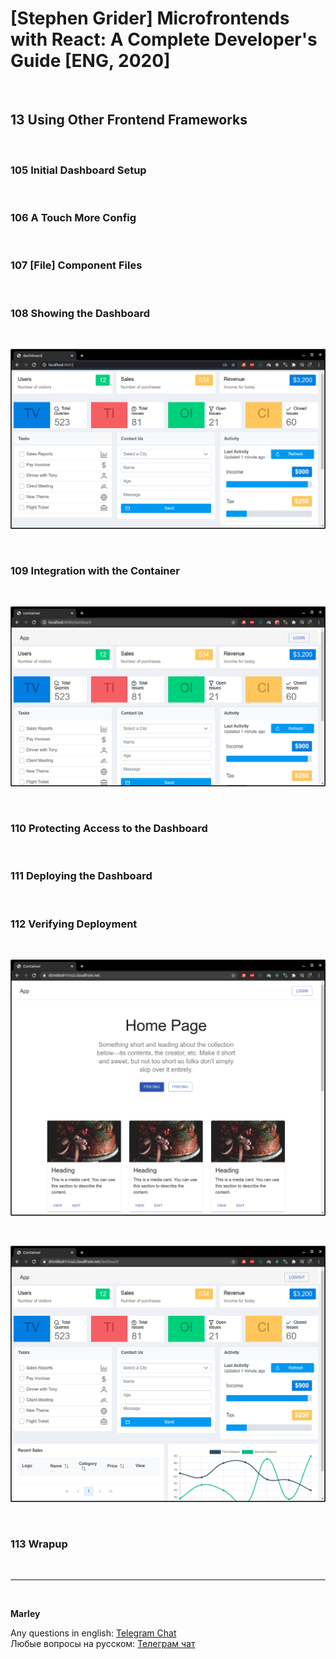 # [Stephen Grider] Microfrontends with React: A Complete Developer's Guide [ENG, 2020]

<br/>

## 13 Using Other Frontend Frameworks

<br/>

### 105 Initial Dashboard Setup

<br/>

### 106 A Touch More Config

<br/>

### 107 [File] Component Files

<br/>

### 108 Showing the Dashboard

<br/>

![Application](/img/pic-m13-p01.png?raw=true)

<br/>

### 109 Integration with the Container

<br/>

![Application](/img/pic-m13-p02.png?raw=true)

<br/>

### 110 Protecting Access to the Dashboard

<br/>

### 111 Deploying the Dashboard

<br/>

### 112 Verifying Deployment

<br/>

![Application](/img/pic-m13-p03.png?raw=true)

<br/>

![Application](/img/pic-m13-p04.png?raw=true)

<br/>

### 113 Wrapup

<br/>

---

<br/>

**Marley**

Any questions in english: <a href="https://jsdev.org/chat/">Telegram Chat</a>  
Любые вопросы на русском: <a href="https://jsdev.ru/chat/">Телеграм чат</a>
